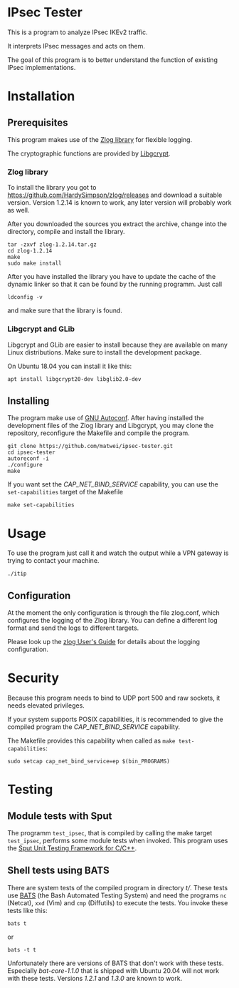 
# IPsec Tester

This is a program to analyze IPsec IKEv2 traffic.

It interprets IPsec messages and acts on them.

The goal of this program is
to better understand the function of existing IPsec implementations.

# Installation

## Prerequisites

This program makes use of the [Zlog library][zlog] for flexible logging.

The cryptographic functions are provided by [Libgcrypt][libgcrypt].

### Zlog library

To install the library you got to
https://github.com/HardySimpson/zlog/releases
and download a suitable version.
Version 1.2.14 is known to work,
any later version will probably work as well.

After you downloaded the sources
you extract the archive,
change into the directory,
compile and install the library.

    tar -zxvf zlog-1.2.14.tar.gz
    cd zlog-1.2.14
    make
    sudo make install

After you have installed the library
you have to update the cache of the dynamic linker
so that it can be found by the running programm.
Just call

    ldconfig -v

and make sure that the library is found.

### Libgcrypt and GLib

Libgcrypt and GLib are easier to install
because they are available on many Linux distributions.
Make sure to install the development package.

On Ubuntu 18.04 you can install it like this:

    apt install libgcrypt20-dev libglib2.0-dev

## Installing

The program make use of [GNU Autoconf][autoconf].
After having installed the development files
of the Zlog library and Libgcrypt,
you may clone the repository,
reconfigure the Makefile and compile the program.

    git clone https://github.com/matwei/ipsec-tester.git
    cd ipsec-tester
    autoreconf -i
    ./configure
    make

If you want set the *CAP_NET_BIND_SERVICE* capability,
you can use the `set-capabilities` target of the Makefile

    make set-capabilities

# Usage

To use the program just call it
and watch the output while a VPN gateway is trying
to contact your machine.

    ./itip

## Configuration

At the moment the only configuration is through the file zlog.conf,
which configures the logging of the Zlog library.
You can define a different log format and send the logs to different targets.

Please look up the [zlog User's Guide][zlogug]
for details about the logging configuration.

# Security

Because this program needs to bind to UDP port 500 and raw sockets,
it needs elevated privileges.

If your system supports POSIX capabilities,
it is recommended to give the compiled program
the *CAP_NET_BIND_SERVICE* capability.

The Makefile provides this capability
when called as `make test-capabilities`:

    sudo setcap cap_net_bind_service=ep $(bin_PROGRAMS)

# Testing

## Module tests with Sput

The programm `test_ipsec`,
that is compiled by calling the make target `test_ipsec`,
performs some module tests when invoked.
This program uses the [Sput Unit Testing Framework for C/C++][sput].

## Shell tests using BATS

There are system tests of the compiled program in directory *t/*.
These tests use [BATS][] (the Bash Automated Testing System)
and need the programs `nc` (Netcat), `xxd` (Vim) and `cmp` (Diffutils)
to execute the tests.
You invoke these tests like this:

    bats t

or

    bats -t t

Unfortunately there are versions of BATS that don't work with these tests.
Especially *bat-core-1.1.0* that is shipped with Ubuntu 20.04
will not work with these tests. Versions *1.2.1* and *1.3.0* are known to work.

[autoconf]: https://www.gnu.org/software/autoconf/
[BATS]: https://github.com/bats-core/bats-core
[libgcrypt]: https://gnupg.org/software/libgcrypt/
[sput]: https://www.use-strict.de/sput-unit-testing/
[zlog]: https://hardysimpson.github.io/zlog/
[zlogug]: http://hardysimpson.github.io/zlog/UsersGuide-EN.html
